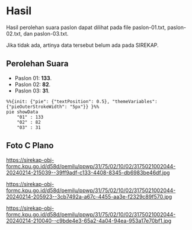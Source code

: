 # Hasil

Hasil perolehan suara paslon dapat dilihat pada file paslon-01.txt, paslon-02.txt, dan paslon-03.txt.

Jika tidak ada, artinya data tersebut belum ada pada SIREKAP.

## Perolehan Suara

 * Paslon 01: **133**.
 * Paslon 02: **82**.
 * Paslon 03: **31**.

```mermaid
%%{init: {"pie": {"textPosition": 0.5}, "themeVariables": {"pieOuterStrokeWidth": "5px"}} }%%
pie showData
    "01" : 133
    "02" : 82
    "03" : 31
```
## Foto C Plano

https://sirekap-obj-formc.kpu.go.id/d58d/pemilu/ppwp/31/75/02/10/02/3175021002044-20240214-215039--39ff9adf-c133-4408-8345-db6983be46df.jpg

https://sirekap-obj-formc.kpu.go.id/d58d/pemilu/ppwp/31/75/02/10/02/3175021002044-20240214-205923--3cb7492a-a67c-4455-aa3e-f2329c89f570.jpg

https://sirekap-obj-formc.kpu.go.id/d58d/pemilu/ppwp/31/75/02/10/02/3175021002044-20240214-210040--c9bde4e3-65a2-4a04-94ea-953a17e70bf1.jpg
